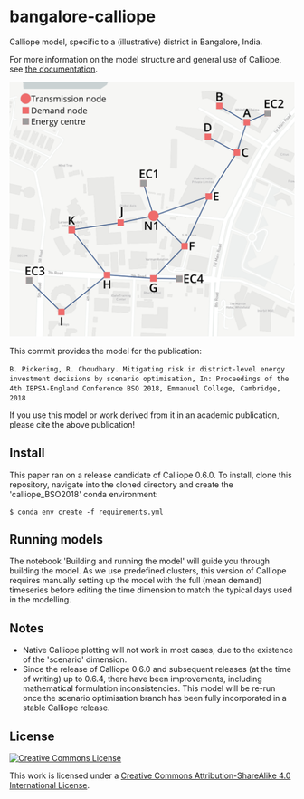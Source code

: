 # bangalore-calliope
Calliope model, specific to a (illustrative) district in Bangalore, India.

For more information on the model structure and general use of Calliope, see [the documentation](https://calliope.readthedocs.io/en/stable/).

![Bangalore district map](bangalore_district.png)

This commit provides the model for the publication:

`B. Pickering, R. Choudhary. Mitigating risk in district-level energy investment decisions by scenario optimisation, In: Proceedings of the 4th IBPSA-England Conference BSO 2018, Emmanuel College, Cambridge, 2018`

If you use this model or work derived from it in an academic publication, please cite the above publication!

## Install

This paper ran on a release candidate of Calliope 0.6.0. To install, clone this repository, navigate into the cloned directory and create the 'calliope_BSO2018' conda environment:

```shell
$ conda env create -f requirements.yml
```

## Running models

The notebook 'Building and running the model' will guide you through building the model. As we use predefined clusters, this version of Calliope requires manually setting up the model with the full (mean demand) timeseries before editing the time dimension to match the typical days used in the modelling.

## Notes

* Native Calliope plotting will not work in most cases, due to the existence of the 'scenario' dimension.
* Since the release of Calliope 0.6.0 and subsequent releases (at the time of writing) up to 0.6.4, there have been improvements, including mathematical formulation inconsistencies. This model will be re-run once the scenario optimisation branch has been fully incorporated in a stable Calliope release.

## License

[![Creative Commons License](https://i.creativecommons.org/l/by-sa/4.0/88x31.png)](https://creativecommons.org/licenses/by-sa/4.0/)

This work is licensed under a [Creative Commons Attribution-ShareAlike 4.0 International License](http://creativecommons.org/licenses/by-sa/4.0/).